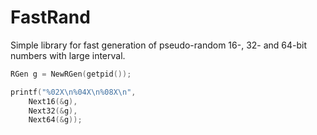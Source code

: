 # FastRand
Simple library for fast generation of pseudo-random 16-, 32- and 64-bit numbers with large interval.

```c
RGen g = NewRGen(getpid());

printf("%02X\n%04X\n%08X\n",
    Next16(&g),
    Next32(&g),
    Next64(&g));
```
